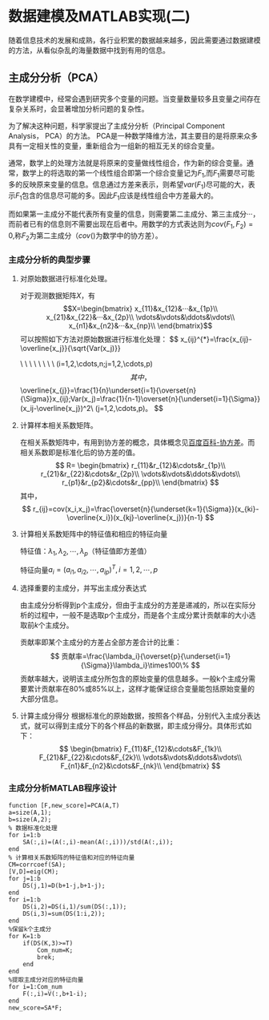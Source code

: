 # 数据建模及MATLAB实现(二)
随着信息技术的发展和成熟，各行业积累的数据越来越多，因此需要通过数据建模的方法，从看似杂乱的海量数据中找到有用的信息。
## 主成分分析（PCA）
在数学建模中，经常会遇到研究多个变量的问题。当变量数量较多且变量之间存在复杂关系时，会显著增加分析问题的复杂性。

为了解决这种问题，科学家提出了主成分分析（Principal Component Analysis， PCA）的方法。
PCA是一种数学降维方法，其主要目的是将原来众多具有一定相关性的变量，重新组合为一组新的相互无关的综合变量。

通常，数学上的处理方法就是将原来的变量做线性组合，作为新的综合变量。通常，数学上的将选取的第一个线性组合即第一个综合变量记为$F_1$,而$F_1$需要尽可能多的反映原来变量的信息。信息通过方差来表示，则希望$var(F_1)$尽可能的大，表示$F_1$包含的信息尽可能的多。因此$F_1$应该是线性组合中方差最大的。

而如果第一主成分不能代表所有变量的信息，则需要第二主成分、第三主成分···，而前者已有的信息则不需要出现在后者中。用数学的方式表达则为$cov(F_1,F_2)=0$,称$F_2$为第二主成分（$cov()$为数学中的协方差）。

### 主成分分析的典型步骤
1. 对原始数据进行标准化处理。
   
   对于观测数据矩阵$X$，有
   $$X=\begin{bmatrix}
    x_{11}&x_{12}&···&x_{1p}\\
    x_{21}&x_{22}&···&x_{2p}\\
    \vdots&\vdots&\ddots&\vdots\\
    x_{n1}&x_{n2}&···&x_{np}\\
   \end{bmatrix}$$
   可以按照如下方法对原始数据进行标准化处理：
   $$
   x_{ij}^{*}=\frac{x_{ij}-\overline{x_j}}{\sqrt{Var(x_j)}}
   
   \ \ \ \ \ \ \ \ 
   (i=1,2,\cdots,n;j=1,2,\cdots,p)
   $$
   其中，
   $$
   \overline{x_{j}}=\frac{1}{n}\underset{i=1}{\overset{n}{\Sigma}}x_{ij};Var(x_j)=\frac{1}{n-1}\overset{n}{\underset{i=1}{\Sigma}}(x_ij-\overline{x_j})^2\\
   (j=1,2,\cdots,p)。
   $$
2. 计算样本相关系数矩阵。
   
   在相关系数矩阵中，有用到协方差的概念，具体概念见<a href='https://baike.baidu.com/item/%E5%8D%8F%E6%96%B9%E5%B7%AE/2185936?fr=aladdin'>百度百科-协方差</a>。而相关系数即是标准化后的协方差的值。
    $$
    R=
    \begin{bmatrix}
        r_{11}&r_{12}&\cdots&r_{1p}\\
        r_{21}&r_{22}&\cdots&r_{2p}\\
        \vdots&\vdots&\ddots&\vdots\\
        r_{p1}&r_{p2}&\cdots&r_{pp}\\
    \end{bmatrix}
    $$
    其中，
    $$
    r_{ij}=cov(x_i,x_j)=\frac{\overset{n}{\underset{k=1}{\Sigma}}(x_{ki}-\overline{x_i})(x_{kj}-\overline{x_j})}{n-1}
    $$
3. 计算相关系数矩阵中的特征值和相应的特征向量
   
   特征值：$\lambda_1,\lambda_2,\cdots,\lambda_p$（特征值即方差值）

   特征向量$a_i=(a_{i1},a_{i2},\cdots,a_{ip})^T,i=1,2,\cdots,p$
4. 选择重要的主成分，并写出主成分表达式
   
   由主成分分析得到p个主成分，但由于主成分的方差是递减的，所以在实际分析的过程中，一般不是选取p个主成分，而是各个主成分累计贡献率的大小选取前$k$个主成分。

   贡献率即某个主成分的方差占全部方差合计的比重：
   $$
   贡献率=\frac{\lambda_i}{\overset{p}{\underset{i=1}{\Sigma}}\lambda_i}\times100\%
   $$
   贡献率越大，说明该主成分所包含的原始变量的信息越多。一般k个主成分需要累计贡献率在80%或85%以上，这样才能保证综合变量能包括原始变量的大部分信息。
5. 计算主成分得分
   根据标准化的原始数据，按照各个样品，分别代入主成分表达式，就可以得到主成分下的各个样品的新数据，即主成分得分。具体形式如下：
   $$
   \begin{bmatrix}
    F_{11}&F_{12}&\cdots&F_{1k}\\
    F_{21}&F_{22}&\cdots&F_{2k}\\
    \vdots&\vdots&\ddots&\vdots\\
    F_{n1}&F_{n2}&\cdots&F_{nk}\\
   \end{bmatrix}
   $$
### 主成分分析MATLAB程序设计
```
function [F,new_score]=PCA(A,T)
a=size(A,1);
b=size(A,2);
% 数据标准化处理
for i=1:b
    SA(:,i)=(A(:,i)-mean(A(:,i)))/std(A(:,i));
end
% 计算相关系数矩阵的特征值和对应的特征向量
CM=corrcoef(SA);
[V,D]=eig(CM);
for j=1:b
    DS(j,1)=D(b+1-j,b+1-j);
end
for i=1:b
    DS(i,2)=DS(i,1)/sum(DS(:,1));
    DS(i,3)=sum(DS(1:i,2));
end
%保留k个主成分
for K=1:b
    if(DS(K,3)>=T)
        Com_num=K;
        brek;
    end
end
%提取主成分对应的特征向量
for i=1:Com_num
    F(:,i)=V(:,b+1-i);
end
new_score=SA*F;


```